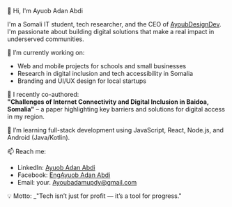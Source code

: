 👋 Hi, I'm Ayuob Adan Abdi

I'm a Somali IT student, tech researcher, and the CEO of [AyoubDesignDev](https://github.com/yourusername). I'm passionate about building digital solutions that make a real impact in underserved communities.

🔭 I’m currently working on:
- Web and mobile projects for schools and small businesses
- Research in digital inclusion and tech accessibility in Somalia
- Branding and UI/UX design for local startups

📘 I recently co-authored:  
**"Challenges of Internet Connectivity and Digital Inclusion in Baidoa, Somalia"** – a paper highlighting key barriers and solutions for digital access in my region.

🌱 I’m learning full-stack development using JavaScript, React, Node.js, and Android (Java/Kotlin).

📫 Reach me:  
- LinkedIn: [Ayuob Adan Abdi](https://www.linkedin.com/in/your-link)  
- Facebook: [EngAyuob Adan Abdi](https://facebook.com/EngAyuobAdanAbdi)  
- Email: your. Ayoubadamupdy@gmail.com 

💡 Motto: _"Tech isn’t just for profit — it’s a tool for progress."
